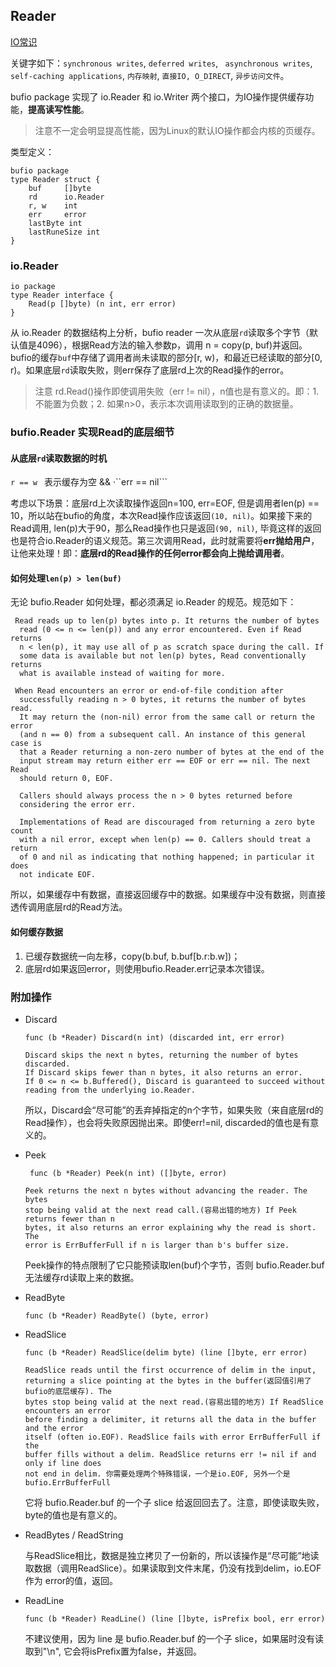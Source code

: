 ## Reader

[IO常识](https://www.ibm.com/developerworks/cn/linux/l-cn-directio/index.html)

关键字如下：```synchronous writes```, ```deferred writes```, ``` asynchronous writes```, ```self-caching applications```, ```内存映射```, ```直接IO, O_DIRECT```, ```异步访问文件```。

bufio package 实现了 io.Reader 和 io.Writer 两个接口，为IO操作提供缓存功能，**提高读写性能**。

> 注意不一定会明显提高性能，因为Linux的默认IO操作都会内核的页缓存。

类型定义：

```
bufio package
type Reader struct {
	buf 	[]byte
	rd 		io.Reader
	r, w 	int
	err		error
	lastByte int
	lastRuneSize int
}
```

### io.Reader

```
io package
type Reader interface {
    Read(p []byte) (n int, err error)
}
```

从 io.Reader 的数据结构上分析，bufio reader 一次从底层```rd```读取多个字节（默认值是4096），根据Read方法的输入参数p，调用 n = copy(p, buf)并返回。bufio的缓存```buf```中存储了调用者尚未读取的部分[r, w)，和最近已经读取的部分[0, r)。如果底层```rd```读取失败，则err保存了底层rd上次的Read操作的error。

> 注意
> rd.Read()操作即使调用失败（err != nil），n值也是有意义的。即：1. 不能置为负数；2. 如果n>0，表示本次调用读取到的正确的数据量。

### bufio.Reader 实现Read的底层细节

#### 从底层```rd```读取数据的时机

```r == w ``` 表示缓存为空 && ·``err == nil```	

考虑以下场景：底层rd上次读取操作返回n=100, err=EOF, 但是调用者len(p) == 10，所以站在bufio的角度，本次Read操作应该返回```(10, nil)```。如果接下来的Read调用, len(p)大于90，那么Read操作也只是返回```(90, nil)```, 毕竟这样的返回也是符合io.Reader的语义规范。第三次调用Read，此时就需要将**err抛给用户**，让他来处理！即：**底层rd的Read操作的任何error都会向上抛给调用者**。

#### 如何处理```len(p) > len(buf)```

无论 bufio.Reader 如何处理，都必须满足 io.Reader 的规范。规范如下：

```
 Read reads up to len(p) bytes into p. It returns the number of bytes
  read (0 <= n <= len(p)) and any error encountered. Even if Read returns
  n < len(p), it may use all of p as scratch space during the call. If
  some data is available but not len(p) bytes, Read conventionally returns
  what is available instead of waiting for more.
  
 When Read encounters an error or end-of-file condition after
  successfully reading n > 0 bytes, it returns the number of bytes read.
  It may return the (non-nil) error from the same call or return the error
  (and n == 0) from a subsequent call. An instance of this general case is
  that a Reader returning a non-zero number of bytes at the end of the
  input stream may return either err == EOF or err == nil. The next Read
  should return 0, EOF.
  
  Callers should always process the n > 0 bytes returned before
  considering the error err.
  
  Implementations of Read are discouraged from returning a zero byte count
  with a nil error, except when len(p) == 0. Callers should treat a return
  of 0 and nil as indicating that nothing happened; in particular it does
  not indicate EOF.
```
所以，如果缓存中有数据，直接返回缓存中的数据。如果缓存中没有数据，则直接透传调用底层rd的Read方法。

#### 如何缓存数据

1. 已缓存数据统一向左移，copy(b.buf, b.buf[b.r:b.w])；
2. 底层rd如果返回error，则使用bufio.Reader.err记录本次错误。

### 附加操作

- Discard

	```
	func (b *Reader) Discard(n int) (discarded int, err error)
	
	Discard skips the next n bytes, returning the number of bytes discarded. 
	If Discard skips fewer than n bytes, it also returns an error. 
	If 0 <= n <= b.Buffered(), Discard is guaranteed to succeed without 
	reading from the underlying io.Reader.
	```
	所以，Discard会“尽可能”的丢弃掉指定的n个字节，如果失败（来自底层rd的Read操作），也会将失败原因抛出来。即使err!=nil, discarded的值也是有意义的。

- Peek

	```
	 func (b *Reader) Peek(n int) ([]byte, error)
    
    Peek returns the next n bytes without advancing the reader. The bytes
    stop being valid at the next read call.(容易出错的地方) If Peek returns fewer than n
    bytes, it also returns an error explaining why the read is short. The
    error is ErrBufferFull if n is larger than b's buffer size.
	```
	Peek操作的特点限制了它只能预读取len(buf)个字节，否则 bufio.Reader.buf 无法缓存rd读取上来的数据。

- ReadByte

	```
	func (b *Reader) ReadByte() (byte, error)
	```

- ReadSlice

	```
	func (b *Reader) ReadSlice(delim byte) (line []byte, err error)
	
	ReadSlice reads until the first occurrence of delim in the input,
   returning a slice pointing at the bytes in the buffer(返回值引用了bufio的底层缓存). The 
   bytes stop being valid at the next read.(容易出错的地方) If ReadSlice encounters an error
   before finding a delimiter, it returns all the data in the buffer and the error
   itself (often io.EOF). ReadSlice fails with error ErrBufferFull if the
   buffer fills without a delim. ReadSlice returns err != nil if and only if line does
   not end in delim. 你需要处理两个特殊错误，一个是io.EOF, 另外一个是bufio.ErrBufferFull
	```
	它将 bufio.Reader.buf 的一个子 slice 给返回回去了。注意，即使读取失败，byte的值也是有意义的。

- ReadBytes / ReadString

	与ReadSlice相比，数据是独立拷贝了一份新的，所以该操作是“尽可能”地读取数据（调用ReadSlice）。如果读取到文件末尾，仍没有找到delim，io.EOF 作为 error的值，返回。
	
- ReadLine

	```
	func (b *Reader) ReadLine() (line []byte, isPrefix bool, err error)
	```
	不建议使用，因为 line 是 bufio.Reader.buf 的一个子 slice，如果届时没有读取到"\n", 它会将isPrefix置为false，并返回。
